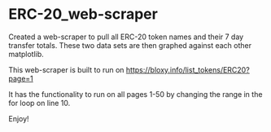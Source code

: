 # ERC-20_web-scraper
Created a web-scraper to pull all ERC-20 token names and their 7 day transfer totals. These two data sets are then graphed against each other matplotlib.

This web-scraper is built to run on https://bloxy.info/list_tokens/ERC20?page=1

It has the functionality to run on all pages 1-50 by changing the range in the for loop on line 10.

Enjoy!

